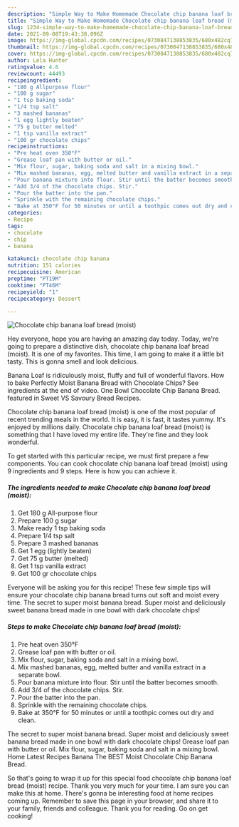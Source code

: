 ```yaml
---
description: "Simple Way to Make Homemade Chocolate chip banana loaf bread (moist)"
title: "Simple Way to Make Homemade Chocolate chip banana loaf bread (moist)"
slug: 1234-simple-way-to-make-homemade-chocolate-chip-banana-loaf-bread-moist
date: 2021-09-08T19:43:38.096Z
image: https://img-global.cpcdn.com/recipes/0730847138853835/680x482cq70/chocolate-chip-banana-loaf-bread-moist-recipe-main-photo.jpg
thumbnail: https://img-global.cpcdn.com/recipes/0730847138853835/680x482cq70/chocolate-chip-banana-loaf-bread-moist-recipe-main-photo.jpg
cover: https://img-global.cpcdn.com/recipes/0730847138853835/680x482cq70/chocolate-chip-banana-loaf-bread-moist-recipe-main-photo.jpg
author: Lela Hunter
ratingvalue: 4.6
reviewcount: 44493
recipeingredient:
- "180 g Allpurpose flour"
- "100 g sugar"
- "1 tsp baking soda"
- "1/4 tsp salt"
- "3 mashed bananas"
- "1 egg lightly beaten"
- "75 g butter melted"
- "1 tsp vanilla extract"
- "100 gr chocolate chips"
recipeinstructions:
- "Pre heat oven 350°F"
- "Grease loaf pan with butter or oil."
- "Mix flour, sugar, baking soda and salt in a mixing bowl."
- "Mix mashed bananas, egg, melted butter and vanilla extract in a separate bowl."
- "Pour banana mixture into flour. Stir until the batter becomes smooth."
- "Add 3/4 of the chocolate chips. Stir."
- "Pour the batter into the pan."
- "Sprinkle with the remaining chocolate chips."
- "Bake at 350°F for 50 minutes or until a toothpic comes out dry and clean."
categories:
- Recipe
tags:
- chocolate
- chip
- banana

katakunci: chocolate chip banana 
nutrition: 151 calories
recipecuisine: American
preptime: "PT19M"
cooktime: "PT46M"
recipeyield: "1"
recipecategory: Dessert

---
```



![Chocolate chip banana loaf bread (moist)](https://img-global.cpcdn.com/recipes/0730847138853835/680x482cq70/chocolate-chip-banana-loaf-bread-moist-recipe-main-photo.jpg)

Hey everyone, hope you are having an amazing day today. Today, we're going to prepare a distinctive dish, chocolate chip banana loaf bread (moist). It is one of my favorites. This time, I am going to make it a little bit tasty. This is gonna smell and look delicious.

Banana Loaf is ridiculously moist, fluffy and full of wonderful flavors. How to bake Perfectly Moist Banana Bread with Chocolate Chips? See ingredients at the end of video. One Bowl Chocolate Chip Banana Bread. featured in Sweet VS Savoury Bread Recipes.

Chocolate chip banana loaf bread (moist) is one of the most popular of recent trending meals in the world. It is easy, it is fast, it tastes yummy. It's enjoyed by millions daily. Chocolate chip banana loaf bread (moist) is something that I have loved my entire life. They're fine and they look wonderful.


To get started with this particular recipe, we must first prepare a few components. You can cook chocolate chip banana loaf bread (moist) using 9 ingredients and 9 steps. Here is how you can achieve it.

<!--inarticleads1-->

##### The ingredients needed to make Chocolate chip banana loaf bread (moist):

1. Get 180 g All-purpose flour
1. Prepare 100 g sugar
1. Make ready 1 tsp baking soda
1. Prepare 1/4 tsp salt
1. Prepare 3 mashed bananas
1. Get 1 egg (lightly beaten)
1. Get 75 g butter (melted)
1. Get 1 tsp vanilla extract
1. Get 100 gr chocolate chips


Everyone will be asking you for this recipe! These few simple tips will ensure your chocolate chip banana bread turns out soft and moist every time. The secret to super moist banana bread. Super moist and deliciously sweet banana bread made in one bowl with dark chocolate chips! 

<!--inarticleads2-->

##### Steps to make Chocolate chip banana loaf bread (moist):

1. Pre heat oven 350°F
1. Grease loaf pan with butter or oil.
1. Mix flour, sugar, baking soda and salt in a mixing bowl.
1. Mix mashed bananas, egg, melted butter and vanilla extract in a separate bowl.
1. Pour banana mixture into flour. Stir until the batter becomes smooth.
1. Add 3/4 of the chocolate chips. Stir.
1. Pour the batter into the pan.
1. Sprinkle with the remaining chocolate chips.
1. Bake at 350°F for 50 minutes or until a toothpic comes out dry and clean.


The secret to super moist banana bread. Super moist and deliciously sweet banana bread made in one bowl with dark chocolate chips! Grease loaf pan with butter or oil. Mix flour, sugar, baking soda and salt in a mixing bowl. Home Latest Recipes Banana The BEST Moist Chocolate Chip Banana Bread. 

So that's going to wrap it up for this special food chocolate chip banana loaf bread (moist) recipe. Thank you very much for your time. I am sure you can make this at home. There's gonna be interesting food at home recipes coming up. Remember to save this page in your browser, and share it to your family, friends and colleague. Thank you for reading. Go on get cooking!

